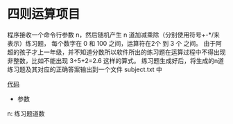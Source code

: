 # 四则运算项目

程序接收一个命令行参数 n，然后随机产生 n 道加减乘除（分别使用符号+-*/来表示）练习题，
每个数字在 0 和 100 之间，运算符在2个 到 3 个 之间。
由于阿超的孩子才上一年级，并不知道分数所以软件所出的练习题在运算过程中不得出现非整数，比如不能出现 3÷5+2=2.6 这样的算式。
练习题生成好后，将生成的n道练习题及其对应的正确答案输出到一个文件 subject.txt 中

[代码](project/src/com/ctgu/calculator/)

+ 参数

n: 练习题道数
